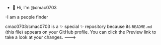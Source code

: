 - 👋 Hi, I’m @cmac0703

-I am a people finder


cmac0703/cmac0703 is a ✨ special ✨ repository because its `README.md` (this file) appears on your GitHub profile.
You can click the Preview link to take a look at your changes.
--->
